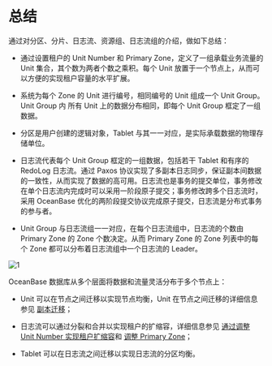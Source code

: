 # 总结

通过对分区、分片、日志流、资源组、日志流组的介绍，做如下总结：

* 通过设置租户的 Unit Number 和 Primary Zone，定义了一组承载业务流量的 Unit 集合，其个数为两者个数之乘积。每个 Unit 放置于一个节点上，从而可以方便的实现租户容量的水平扩展。
  
* 系统为每个 Zone 的 Unit 进行编号，相同编号的 Unit 组成一个 Unit Group。Unit Group 内 所有 Unit 上的数据分布相同，即每个 Unit Group 框定了一组数据。
  
* 分区是用户创建的逻辑对象，Tablet 与其一一对应，是实际承载数据的物理存储单位。
  
* 日志流代表每个 Unit Group 框定的一组数据，包括若干 Tablet 和有序的 RedoLog 日志流。通过 Paxos 协议实现了多副本日志同步，保证副本间数据的一致性，从而实现了数据的高可用。日志流也是事务的提交单位，事务修改在单个日志流内完成时可以采用一阶段原子提交；事务修改跨多个日志流时，采用 OceanBase 优化的两阶段提交协议完成原子提交，日志流是分布式事务的参与者。
  
* Unit Group 与日志流组一一对应，在每个日志流组中，日志流的个数由 Primary Zone 的 Zone 个数决定。从而 Primary Zone 的 Zone 列表中的每个 Zone 都可以分布着日志流组中一个日志流的 Leader。

![1](https://obbusiness-private.oss-cn-shanghai.aliyuncs.com/doc/img/observer-enterprise/V4.0.0/easy-of-use/manage/replica-management/replica-fine-granularity/replica-fine-grained-concept.png)

OceanBase 数据库从多个层面将数据和流量灵活分布于多个节点上：

* Unit 可以在节点之间迁移以实现节点均衡，Unit 在节点之间迁移的详细信息参见 [副本迁移](../2.replica-distribution/2.common-operations/7.replica-migration.md)；

* 日志流可以通过分裂和合并以实现租户的扩缩容，详细信息参见 [通过调整 Unit Number 实现租户扩缩容](../5.tenant-expansion-and-contraction/3.adjust-unit-number.md)和 [调整 Primary Zone](../5.tenant-expansion-and-contraction/4.adjust-primary-zone.md)；

* Tablet 可以在日志流之间迁移以实现日志流的分区均衡。
